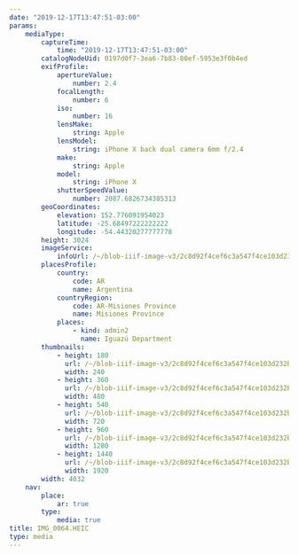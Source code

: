 ```yaml
---
date: "2019-12-17T13:47:51-03:00"
params:
    mediaType:
        captureTime:
            time: "2019-12-17T13:47:51-03:00"
        catalogNodeUid: 0197d0f7-3ea6-7b83-80ef-5953e3f0b4ed
        exifProfile:
            apertureValue:
                number: 2.4
            focalLength:
                number: 6
            iso:
                number: 16
            lensMake:
                string: Apple
            lensModel:
                string: iPhone X back dual camera 6mm f/2.4
            make:
                string: Apple
            model:
                string: iPhone X
            shutterSpeedValue:
                number: 2087.6826734385313
        geoCoordinates:
            elevation: 152.776091954023
            latitude: -25.68497222222222
            longitude: -54.44320277777778
        height: 3024
        imageService:
            infoUrl: /~/blob-iiif-image-v3/2c8d92f4cef6c3a547f4ce103d232b98adb7e63c11d7aefdb9b71a060da1fd9b/info.json
        placesProfile:
            country:
                code: AR
                name: Argentina
            countryRegion:
                code: AR-Misiones Province
                name: Misiones Province
            places:
                - kind: admin2
                  name: Iguazú Department
        thumbnails:
            - height: 180
              url: /~/blob-iiif-image-v3/2c8d92f4cef6c3a547f4ce103d232b98adb7e63c11d7aefdb9b71a060da1fd9b/full/240%2C180/0/default.jpg
              width: 240
            - height: 360
              url: /~/blob-iiif-image-v3/2c8d92f4cef6c3a547f4ce103d232b98adb7e63c11d7aefdb9b71a060da1fd9b/full/480%2C360/0/default.jpg
              width: 480
            - height: 540
              url: /~/blob-iiif-image-v3/2c8d92f4cef6c3a547f4ce103d232b98adb7e63c11d7aefdb9b71a060da1fd9b/full/720%2C540/0/default.jpg
              width: 720
            - height: 960
              url: /~/blob-iiif-image-v3/2c8d92f4cef6c3a547f4ce103d232b98adb7e63c11d7aefdb9b71a060da1fd9b/full/1280%2C960/0/default.jpg
              width: 1280
            - height: 1440
              url: /~/blob-iiif-image-v3/2c8d92f4cef6c3a547f4ce103d232b98adb7e63c11d7aefdb9b71a060da1fd9b/full/1920%2C1440/0/default.jpg
              width: 1920
        width: 4032
    nav:
        place:
            ar: true
        type:
            media: true
title: IMG_0064.HEIC
type: media
---
```

